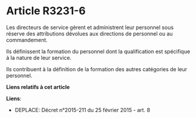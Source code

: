 # Article R3231-6

Les directeurs de service gèrent et administrent leur personnel sous réserve des attributions dévolues aux directions de
personnel ou au commandement.

Ils définissent la formation du personnel dont la qualification est spécifique à la nature de leur service.

Ils contribuent à la définition de la formation des autres catégories de leur personnel.

**Liens relatifs à cet article**

**Liens**:

  - DEPLACE: Décret n°2015-211 du 25 février 2015 - art. 8
